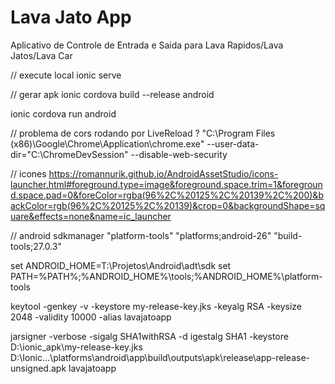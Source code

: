 # Lava Jato App

Aplicativo de Controle de Entrada e Saida para Lava Rapidos/Lava Jatos/Lava Car

// execute local
ionic serve

// gerar apk
ionic cordova build --release android

ionic cordova run android

// problema de cors rodando por LiveReload ?
"C:\Program Files (x86)\Google\Chrome\Application\chrome.exe" --user-data-dir="C:\ChromeDevSession" --disable-web-security


// icones
https://romannurik.github.io/AndroidAssetStudio/icons-launcher.html#foreground.type=image&foreground.space.trim=1&foreground.space.pad=0&foreColor=rgba(96%2C%20125%2C%20139%2C%200)&backColor=rgb(96%2C%20125%2C%20139)&crop=0&backgroundShape=square&effects=none&name=ic_launcher

// android
sdkmanager "platform-tools" "platforms;android-26" "build-tools;27.0.3"

set ANDROID_HOME=T:\Projetos\Android\adt\sdk
set PATH=%PATH%;%ANDROID_HOME%\tools;%ANDROID_HOME%\platform-tools

keytool -genkey -v -keystore my-release-key.jks -keyalg RSA -keysize 2048 -validity 10000 -alias lavajatoapp

jarsigner -verbose -sigalg SHA1withRSA -d igestalg SHA1 -keystore D:\ionic_apk\my-release-key.jks D:\Ionic...\platforms\android\app\build\outputs\apk\release\app-release-unsigned.apk lavajatoapp